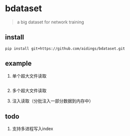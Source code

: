 # bdataset
> a big dataset for network training

## install
`pip install git+https://github.com/aidings/bdataset.git`

## example
1. 单个超大文件读取
```python

```
2. 多个超大文件读取
   
3. 注入读取（分批注入一部分数据到内存中）

## todo
1. 支持多进程写入index